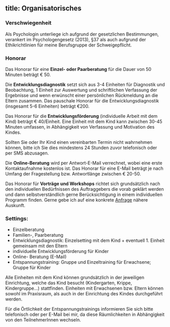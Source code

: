 title: Organisatorisches
---

### Verschwiegenheit

Als Psychologin unterliege ich aufgrund der gesetzlichen Bestimmungen, verankert im Psychologengesetz (2013), §37 als auch aufgrund der Ethikrichtlinien für meine Berufsgruppe der Schweigepflicht.

### Honorar

Das Honorar für eine **Einzel- oder Paarberatung** für die Dauer von 50 Minuten beträgt € 50.

Die **Entwicklungsdiagnostik** setzt sich aus 3-4 Einheiten für Diagnostik und Beobachtung, 1 Einheit zur Auswertung und schriftlichen Verfassung der Ergebnisse und wenn erwünscht einer persönlichen Rückmeldung an die Eltern zusammen. Das pauschale Honorar für die Entwicklungsdiagnostik (insgesamt 5-6 Einheiten) beträgt €200.

Das Honorar für die **Entwicklungsförderung** (individuelle Arbeit mit dem Kind) beträgt € 40/Einheit. Eine Einheit mit dem Kind kann zwischen 30-45 Minuten umfassen, in Abhängigkeit von Verfassung und Motivation des Kindes.  

Sollten Sie oder Ihr Kind einen vereinbarten Termin nicht wahrnehmen können, bitte ich Sie dies mindestens 24 Stunden zuvor telefonisch oder per SMS abzusagen.

Die **Online-Beratung** wird per Antwort-E-Mail verrechnet, wobei eine erste Kontaktaufnahme kostenlos ist.  Das Honorar für eine E-Mail beträgt je nach Umfang der Fragestellung bzw. Antwortlänge zwischen € 20-50.

Das Honorar für **Vorträge und Workshops** richtet sich grundsätzlich nach den individuellen Bedürfnissen des Auftraggebers die vorab geklärt werden und dann selbstverständlich gerne Berücksichtigung in einem individuellen Programm finden. Gerne gebe ich auf eine konkrete [Anfrage](/kontakt/) nähere Auskunft.



### Settings:
- Einzelberatung
- Familien-, Paarberatung
- Entwicklungsdiagnostik: Einzelsetting mit dem Kind + eventuell 1. Einheit gemeinsam mit den Eltern
- individuelle Entwicklungsförderung für Kinder
- Online- Beratung (E-Mail)
- Entspannungstraining: Gruppe und Einzeltraining für Erwachsene; Gruppe für Kinder

Alle Einheiten mit dem Kind können grundsätzlich in der jeweiligen Einrichtung, welche das Kind besucht (Kindergarten, Krippe, Kindergruppe…) stattfinden. Einheiten mit Erwachsenen bzw. Eltern können sowohl im Praxisraum, als auch in der Einrichtung des Kindes durchgeführt werden. 

Für die Örtlichkeit der Entspannungstrainings informieren Sie sich bitte telefonisch oder per E-Mail bei mir, da diese Räumlichkeiten in Abhängigkeit von den TeilnehmerInnen wechseln. 

